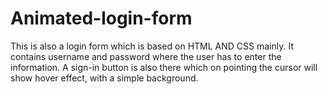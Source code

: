 # Animated-login-form
This is also a login form which is based on HTML AND CSS mainly. It contains username and password where the user has to enter the information. A sign-in button is also there which on pointing the cursor will show hover effect, with a simple background.
